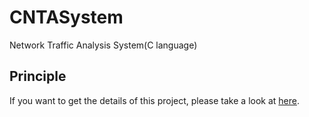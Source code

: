 # CNTASystem
Network Traffic Analysis System(C language)

## Principle

If you want to get the details of this project, please take a look at [here](./docs/杜杨浩_2012310200707_计科1203.doc).
